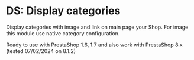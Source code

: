 # DS: Display categories

Display categories with image and link on main page your Shop.
For image this module use native category configuration.

Ready to use with PrestaShop 1.6, 1.7 and also work with PrestaShop 8.x (tested 07/02/2024 on 8.1.2)